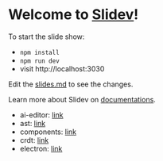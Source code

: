 # Welcome to [Slidev](https://github.com/slidevjs/slidev)!

To start the slide show:

- `npm install`
- `npm run dev`
- visit http://localhost:3030

Edit the [slides.md](./slides.md) to see the changes.

Learn more about Slidev on [documentations](https://sli.dev/).


<!-- slides starts -->

- ai-editor: [link](https://deuscx.github.io/talks/ai-editor/)
- ast: [link](https://deuscx.github.io/talks/ast/)
- components: [link](https://deuscx.github.io/talks/components/)
- crdt: [link](https://deuscx.github.io/talks/crdt/)
- electron: [link](https://deuscx.github.io/talks/electron/)

<!-- slides ends -->
